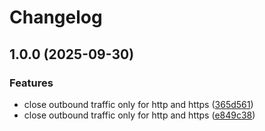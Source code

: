# Changelog

## 1.0.0 (2025-09-30)


### Features

* close outbound traffic only for http and https ([365d561](https://github.com/apgaua/terraform-modules/commit/365d5610967a9da1d79de907663b2632fbce039e))
* close outbound traffic only for http and https ([e849c38](https://github.com/apgaua/terraform-modules/commit/e849c38822c2176392b1a1afb6b53274863a3a9d))

